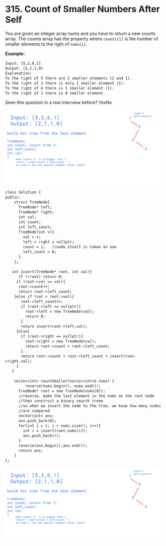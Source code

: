 # 315. Count of Smaller Numbers After Self



You are given an integer array nums and you have to return a new counts array. The counts array has the property where `counts[i]` is the number of smaller elements to the right of `nums[i]`.

**Example:**

```text
Input: [5,2,6,1]
Output: [2,1,1,0] 
Explanation:
To the right of 5 there are 2 smaller elements (2 and 1).
To the right of 2 there is only 1 smaller element (1).
To the right of 6 there is 1 smaller element (1).
To the right of 1 there is 0 smaller element.
```

Seen this question in a real interview before?  YesNo

![](../.gitbook/assets/autodraw-07_02_2020%20%281%29.png)



```text
class Solution {
public:
    struct TreeNode{
      TreeNode* left;
      TreeNode* right;
      int val;
      int count;
      int left_count;
      TreeNode(int v){
        val = v;
        left = right = nullptr;
        count = 1;   //node itself is taken as one
        left_count = 0;
      }
    };
  
   int insert(TreeNode* root, int val){
      if (!root) return 0;
     if (root->val == val){
      root->count++;
      return root->left_count;
    }else if (val < root->val){
       root->left_count++;
       if (root->left == nullptr){
         root->left = new TreeNode(val);
         return 0;
       }
       return insert(root->left,val);
     }else{
       if (root->right == nullptr){
         root->right = new TreeNode(val);
         return root->count + root->left_count;
       }
       return root->count + root->left_count + insert(root->right,val);
     } 
   }
  
    vector<int> countSmaller(vector<int>& nums) {
         reverse(nums.begin(), nums.end());
      TreeNode* root = new TreeNode(nums[0]);
      //reverse, make the last element in the nums as the root node
      //then construct a binary search treee
      //so when we insert the node to the tree, we know how many nodes
      //are compared
      vector<int> ans;
      ans.push_back(0);
      for(int i = 1; i < nums.size(); i++){
        int r = insert(root,nums[i]);
        ans.push_back(r);
      }
      reverse(ans.begin(),ans.end());
      return ans;     
    }
};
```

![](../.gitbook/assets/autodraw-07_02_2020.png)

